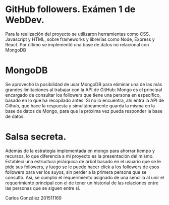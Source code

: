 # GitHub followers. Exámen 1 de WebDev.

Para la realización del proyecto se utilizaron herramientas como CSS, Javascript y HTML, sobre frameworks y librerías como Node, Express y React. Por último se implementó una base de datos no relacional con MongoDB

# MongoDB
 Se aprovechó la posibilidad de usar MongoDB para eliminar una de las más grandes limitaciones al trabajar con la API de GitHub: Mongo es el principal encargado de consultar los followers que tiene una persona en específico, basado en lo que ha recopilado antes. Si no lo encuentra, ahí entra la API de Github, que hace la respuesta y simultáneamente guarda la misma en la base de datos de Mongo, para que la próxima vez pueda responder la base de datos.
 
 # Salsa secreta.
 
 Además de la estrategia implementada en mongo para ahorrar tiempo y recursos, lo que diferencia a mi proyecto es la presentación del mismo. Establecí una estructura jerárquica de árbol basado en el usuario que se le pide sus followers, y luego se le puede hacer click a los followers de esos followers para ver los suyos, sin perder a la primera persona que se consultó. Así, se cumplió el requerimiento asignado de una sencilla al unir el requerimiento principal con el de tener un historial de las relaciones entre las personas que se siguen entre sí. 
 
 Carlos González
 201511169
 
